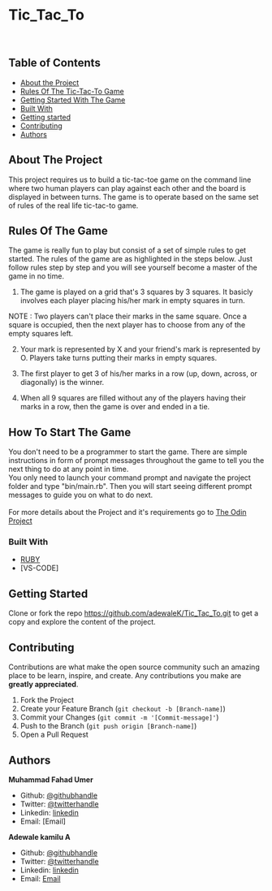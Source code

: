 # Tic_Tac_To

<br />

## Table of Contents

* [About the Project](#About-The-Project)
* [Rules Of The Tic-Tac-To Game](#Rules-Of-The-Game)
* [Getting Started With The Game](#How-To-Start-The-Game)
* [Built With](#Built-With)
* [Getting started](#Getting-Started)
* [Contributing](#contributing)
* [Authors](#Authors)


<!-- ABOUT THE PROJECT -->
## About The Project

This project requires us to build a tic-tac-toe game on the command line where two human players can play against each other and the board is displayed in between turns. The game is to operate based on the same set of rules of the real life tic-tac-to game.

## Rules Of The Game

The game is really fun to play but consist of a set of simple rules to get started. The rules of the game are as highlighted in the steps below. Just follow rules step by step and you will see yourself become a master of the game in no time. 

1. The game is played on a grid that's 3 squares by 3 squares. It basicly involves each player placing his/her mark in empty squares in turn.

NOTE : Two players can't place their marks in the same square. Once a square is occupied, then the next player has to choose from any of the empty squares left.

2. Your mark is represented by X and your friend's mark is represented by O. Players take turns putting their marks in empty squares. 

3. The first player to get 3 of his/her marks in a row (up, down, across, or diagonally) is the winner.

4. When all 9 squares are filled without any of the players having their marks in a row, then the game is over and ended in a tie.


## How To Start The Game

You don't need to be a programmer to start the game. There are simple instructions in form of prompt messages throughout the game to tell you the next thing to do at any point in time.
<br>
You only need to launch your command prompt and navigate the project folder and type "bin/main.rb". Then you will start seeing different prompt messages to guide you on what to do next.
<br><br>
For more details about the Project and it's requirements go to <a href="https://www.theodinproject.com/courses/ruby-programming/lessons/oop"> The Odin Project</a>

### Built With

* [RUBY](https://ruby-doc.org/)
* [VS-CODE]

<!-- GETTING STARTED -->
## Getting Started

Clone or fork the repo <https://github.com/adewaleK/Tic_Tac_To.git> to get a copy and explore the content of the project.


<!-- CONTRIBUTING -->
## Contributing

Contributions are what make the open source community such an amazing place to be learn, inspire, and create. Any contributions you make are **greatly appreciated**.

1. Fork the Project
2. Create your Feature Branch (`git checkout -b [Branch-name]`)
3. Commit your Changes (`git commit -m '[Commit-message]'`)
4. Push to the Branch (`git push origin [Branch-name]`)
5. Open a Pull Request

## Authors

**Muhammad Fahad Umer** 
* Github: [@githubhandle](https://github.com/MFahadUmer)
* Twitter: [@twitterhandle](https://twitter.com/twitterhandle)
* Linkedin: [linkedin](https://linkedin.com/linkedinhandle)
* Email: [Email]

**Adewale kamilu A**  
* Github: [@githubhandle](https://github.com/adewaleK)
* Twitter: [@twitterhandle](https://twitter.com/twitterhandle)
* Linkedin: [linkedin](https://linkedin.com/linkedinhandle)
* Email: [Email](devkamilnaija@gmail.com)